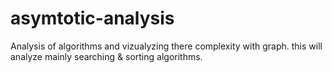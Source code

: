 # asymtotic-analysis
Analysis of algorithms and vizualyzing there complexity with graph.
this will analyze mainly searching & sorting algorithms. 
